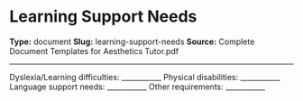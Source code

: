 # Learning Support Needs

**Type:** document
**Slug:** learning-support-needs
**Source:** Complete Document Templates for Aesthetics Tutor.pdf

---

Dyslexia/Learning difficulties: ___________ Physical disabilities: ___________ Language support
needs: ___________ Other requirements: ___________